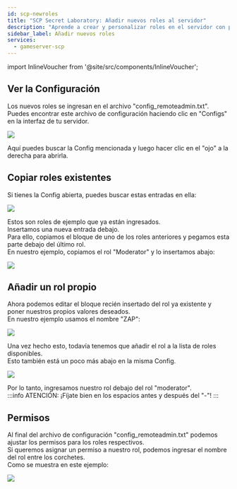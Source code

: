 ```yaml
---
id: scp-newroles
title: "SCP Secret Laboratory: Añadir nuevos roles al servidor"
description: "Aprende a crear y personalizar roles en el servidor con permisos específicos para una gestión remota efectiva → Aprende más ahora"
sidebar_label: Añadir nuevos roles
services:
  - gameserver-scp 
---
```


import InlineVoucher from '@site/src/components/InlineVoucher';

<InlineVoucher />

## Ver la Configuración
Los nuevos roles se ingresan en el archivo "config_remoteadmin.txt".  
Puedes encontrar este archivo de configuración haciendo clic en "Configs" en la interfaz de tu servidor.

![](https://screensaver01.zap-hosting.com/index.php/s/7JEE5gLDyF29mZR/preview)

Aquí puedes buscar la Config mencionada y luego hacer clic en el "ojo" a la derecha para abrirla.

## Copiar roles existentes
Si tienes la Config abierta, puedes buscar estas entradas en ella:

![](https://screensaver01.zap-hosting.com/index.php/s/tDBFmR5g44gxpp5/preview)

Estos son roles de ejemplo que ya están ingresados.  
Insertamos una nueva entrada debajo.  
Para ello, copiamos el bloque de uno de los roles anteriores y pegamos esta parte debajo del último rol.  
En nuestro ejemplo, copiamos el rol "Moderator" y lo insertamos abajo:

![](https://screensaver01.zap-hosting.com/index.php/s/ELHDZCDcT6WDydJ/preview)

## Añadir un rol propio
Ahora podemos editar el bloque recién insertado del rol ya existente y poner nuestros propios valores deseados.  
En nuestro ejemplo usamos el nombre "ZAP":

![](https://screensaver01.zap-hosting.com/index.php/s/6gtEmbeBjP5A8zy/preview)

Una vez hecho esto, todavía tenemos que añadir el rol a la lista de roles disponibles.  
Esto también está un poco más abajo en la misma Config.

![](https://screensaver01.zap-hosting.com/index.php/s/qNNKnwYaYSjy2XK/preview)

Por lo tanto, ingresamos nuestro rol debajo del rol "moderator".  
:::info
ATENCIÓN: ¡Fíjate bien en los espacios antes y después del "-"!
:::

## Permisos
Al final del archivo de configuración "config_remoteadmin.txt" podemos ajustar los permisos para los roles respectivos.  
Si queremos asignar un permiso a nuestro rol, podemos ingresar el nombre del rol entre los corchetes.  
Como se muestra en este ejemplo:

![](https://screensaver01.zap-hosting.com/index.php/s/kRSiKjYyWsK2RD3/preview)


<InlineVoucher />
